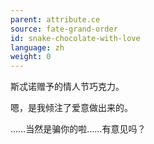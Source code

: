 ```yaml
---
parent: attribute.ce
source: fate-grand-order
id: snake-chocolate-with-love
language: zh
weight: 0
---
```


斯忒诺赠予的情人节巧克力。

嗯，是我倾注了爱意做出来的。

……当然是骗你的啦……有意见吗？
